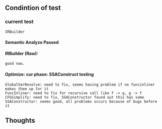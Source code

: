 ## Condintion of test
### current test
    IRBuilder
        
#### Semantic Analyze Passed
#### IRBuilder (Raw):
    good now.
    
    
#### Optimize: cur phase: SSAConstruct testing
    GlobalVarResolve: need to fix, seems having problem if no funcinliner makes them up for it 
    FuncInliner: need to fix for recursive call like f -> g, g -> f
    CFGSimplify: need to fix, SSAConstructor found out this has some
    SSAConstructor: seems good, all problems occurs because of bugs before it
    
    
## Thoughts
    